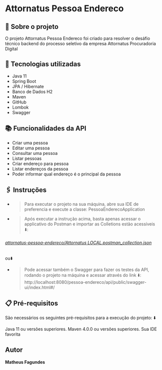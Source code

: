 # Attornatus Pessoa Endereco
## 📝 Sobre o projeto
O projeto Attornatus Pessoa Endereco foi criado para resolver o desáfio técnico backend do processo seletivo da empresa Attornatus Procuradoria Digital


## 🔧 Tecnologias utilizadas
* Java 11 
* Spring Boot
* JPA / Hibernate
* Banco de Dados H2
* Maven
* GitHub
* Lombok
* Swagger


## 📚 Funcionalidades da API
* Criar uma pessoa
* Editar uma pessoa
* Consultar uma pessoa
* Listar pessoas
* Criar endereço para pessoa
* Listar endereços da pessoa
* Poder informar qual endereço é o principal da pessoa

## 🖇️ Instruções
* > Para executar o projeto na sua máquina, abre sua IDE de preferencia e execute a classe: PessoaEnderecoApplication 
* > Após executar a instrução acima, basta apenas acessar o applicativo do Postman e importar as Colletions estão acessíveis ⬇️:
###### [attornatus-pessoa-endereco/Attornatus LOCAL.postman_collection.json](https://api.postman.com/collections/24267826-5a752d80-1d5d-43f2-ab60-bccfd11dbdcd?access_key=PMAT-01HBPNXCCGMNS0CPDYC6BR37CK)
ou⬇️
* > Pode acessar também o Swagger para fazer os testes da API, rodando o projeto na máquina e acessar através do link ⬇️:
http://localhost:8080/pessoa-endereco/api/public/swagger-ui/index.html#/


## 📋 Pré-requisitos

São necessários os seguintes pré-requisitos para a execução do projeto: ⬇️

Java 11 ou versões superiores. Maven 4.0.0 ou versões superiores. Sua IDE favorita


## Autor
#### Matheus Fagundes
